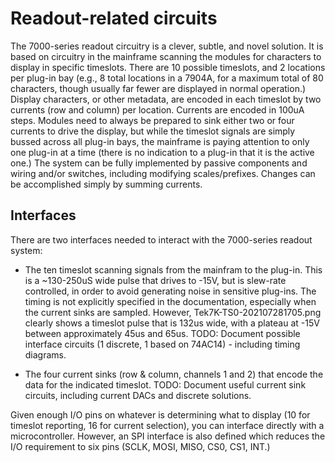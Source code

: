 # Readout-related circuits
The 7000-series readout circuitry is a clever, subtle, and novel solution.
It is based on circuitry in the mainframe scanning the modules for characters to display in specific timeslots.
There are 10 possible timeslots, and 2 locations per plug-in bay (e.g., 8 total locations in a 7904A, for a maximum total of 80 characters, though usually far fewer are displayed in normal operation.)
Display characters, or other metadata, are encoded in each timeslot by two currents (row and column) per location.
Currents are encoded in 100uA steps.
Modules need to always be prepared to sink either two or four currents to drive the display, but while the timeslot signals are simply bussed across all plug-in bays, the mainframe is paying attention to only one plug-in at a time (there is no indication to a plug-in that it is the active one.)
The system can be fully implemented by passive components and wiring and/or switches, including modifying scales/prefixes. Changes can be accomplished simply by summing currents.
## Interfaces
There are two interfaces needed to interact with the 7000-series readout system:
* The ten timeslot scanning signals from the mainfram to the plug-in.
This is a ~130-250uS wide pulse that drives to -15V, but is slew-rate controlled, in order to avoid generating noise in sensitive plug-ins.
The timing is not explicitly specified in the documentation, especially when the current sinks are sampled.
However, Tek7K-TS0-202107281705.png clearly shows a timeslot pulse that is 132us wide, with a plateau at -15V between approximately 45us and 65us.
TODO: Document possible interface circuits (1 discrete, 1 based on 74AC14) - including timing diagrams.

* The four current sinks (row & column, channels 1 and 2) that encode the data for the indicated timeslot.
TODO: Document useful current sink circuits, including current DACs and discrete solutions.

Given enough I/O pins on whatever is determining what to display (10 for timeslot reporting, 16 for current selection), you can interface directly with a microcontroller. However, an SPI interface is also defined which reduces the I/O requirement to six pins (SCLK, MOSI, MISO, CS0, CS1, INT.)
